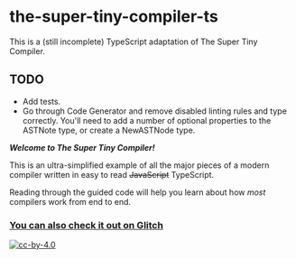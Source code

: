 # the-super-tiny-compiler-ts

This is a (still incomplete) TypeScript adaptation of The Super Tiny Compiler.

## TODO
* Add tests.
* Go through Code Generator and remove disabled linting rules and type correctly. You'll need to add a number of optional properties to the ASTNote type, or create a NewASTNode type.

***Welcome to The Super Tiny Compiler!***

This is an ultra-simplified example of all the major pieces of a modern compiler
written in easy to read ~~JavaScript~~ TypeScript.

Reading through the guided code will help you learn about how *most* compilers
work from end to end.

### [You can also check it out on Glitch](https://the-super-tiny-compiler.glitch.me/)

[![cc-by-4.0](https://licensebuttons.net/l/by/4.0/80x15.png)](http://creativecommons.org/licenses/by/4.0/)
